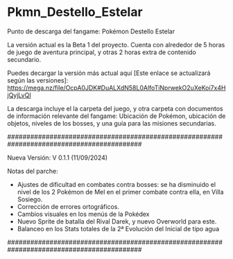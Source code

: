 # Pkmn_Destello_Estelar
Punto de descarga del fangame: Pokémon Destello Estelar

La versión actual es la Beta 1 del proyecto. Cuenta con alrededor de 5 horas de juego de aventura principal, y otras 2 horas extra de contenido secundario. 

Puedes decargar la versión más actual aquí [Este enlace se actualizará según las versiones]: https://mega.nz/file/OcpA0JDK#DuALXdN58L0AlfoTiNprwekO2uXeKoi7x4HjQyjLvQI

La descarga incluye el la carpeta del juego, y otra carpeta con documentos de información relevante del fangame: Ubicación de Pokémon, ubicación de objetos, niveles de los bosses, y una guía para las misiones secundarias.


###########################################################################################

Nueva Versión: V 0.1.1 (11/09/2024)

Notas del parche:

 - Ajustes de dificultad en combates contra bosses: se ha disminuido el nivel de los 2 Pokémon de Mel en el primer combate contra ella, en Villa Sosiego.
 - Corrección de errores ortográficos.
 - Cambios visuales en los menús de la Pokédex
 - Nuevo Sprite de batalla del Rival Darek, y nuevo Overworld para este.
 - Balanceo en los Stats totales de la 2ª Evolución del Inicial de tipo agua
   
###########################################################################################
